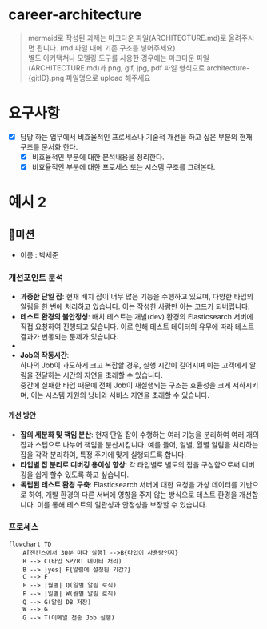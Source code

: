 # career-architecture
> mermaid로 작성된 과제는 마크다운 파일(ARCHITECTURE.md)로 올려주시면 됩니다. (md 파일 내에 기존 구조를 넣어주세요)<br>
> 별도 아키택쳐나 모델링 도구를 사용한 경우에는 마크다운 파일(ARCHITECTURE.md)과 png, gif, jpg, pdf 파일 형식으로 architecture-{gitID}.png 파일명으로 upload 해주세요
# 요구사항
- [x] 담당 하는 업무에서 비효율적인 프로세스나 기술적 개선을 하고 싶은 부분의 현재 구조를 문서화 한다.
  - [x] 비효율적인 부분에 대한 분석내용을 정리한다.
  - [x] 비효율적인 부분에 대한 프로세스 또는 시스템 구조를 그려본다.

# 예시 2

## 🚀미션
- 이름 : 박세준

### 개선포인트 분석
- __과중한 단일 잡__: 현재 배치 잡이 너무 많은 기능을 수행하고 있으며, 다양한 타입의 알림을 한 번에 처리하고 있습니다. 이는 작성한 사람만 아는 코드가 되버립니다.
- __테스트 환경의 불안정성__: 배치 테스트는 개발(dev) 환경의 Elasticsearch 서버에 직접 요청하여 진행되고 있습니다. 이로 인해 테스트 데이터의 유무에 따라 테스트 결과가 변동되는 문제가 있습니다.
-
- __Job의 작동시간__:\
  하나의 Job이 과도하게 크고 복잡할 경우, 실행 시간이 길어지며 이는 고객에게 알림을 전달하는 시간의 지연을 초래할 수 있습니다.\
  중간에 실패한 타입 때문에 전체 Job이 재실행되는 구조는 효율성을 크게 저하시키며, 이는 시스템 자원의 낭비와 서비스 지연을 초래할 수 있습니다.
#### 개선 방안
- __잡의 세분화 및 책임 분산__: 현재 단일 잡이 수행하는 여러 기능을 분리하여 여러 개의 잡과 스텝으로 나누어 책임을 분산시킵니다.
  예를 들어, 일별, 월별 알림을 처리하는 잡을 각각 분리하여, 특정 주기에 맞게 실행되도록 합니다.
- __타입별 잡 분리로 디버깅 용이성 향상__: 각 타입별로 별도의 잡을 구성함으로써 디버깅을 쉽게 할수 있도록 하고 싶습니다.
- __독립된 테스트 환경 구축__: Elasticsearch 서버에 대한 요청을 가상 데이터를 기반으로 하여, 개발 환경의 다른 서버에 영향을 주지 않는 방식으로 테스트 환경을 개선합니다.
  이를 통해 테스트의 일관성과 안정성을 보장할 수 있습니다.

### 프로세스
```mermaid
flowchart TD
    A[잰킨스에서 30분 마다 실행] -->B{타입이 사용량인지}
    B --> C(타입 SP/RI 데이터 처리)
    B --> |yes| F{알림에 설정된 기간?}
    C --> F
    F --> |월별| Q(일별 알림 로직)
    F --> |일별| W(월별 알림 로직)
    Q --> G(알림 DB 저장)
    W --> G
    G --> T(이메일 전송 Job 실행)
    
```
